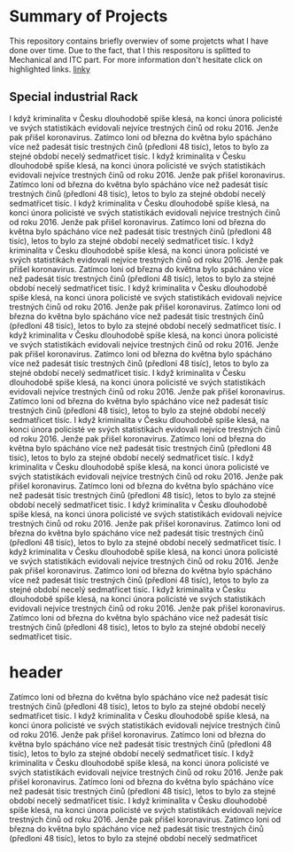 # Summary of Projects
This repository contains briefly overwiev of some projetcts what I have done over time. Due to the fact, that I  this respositoru is splitted to Mechanical and ITC part. For more information don't hesitate click on highlighted links. [linky](#header)



## Special industrial Rack

I když kriminalita v Česku dlouhodobě spíše klesá, na konci února policisté ve svých statistikách evidovali nejvíce trestných činů od roku 2016. Jenže pak přišel koronavirus. Zatímco loni od března do května bylo spácháno více než padesát tisíc trestných činů (předloni 48 tisíc), letos to bylo za stejné období necelý sedmatřicet tisíc. I když kriminalita v Česku dlouhodobě spíše klesá, na konci února policisté ve svých statistikách evidovali nejvíce trestných činů od roku 2016. Jenže pak přišel koronavirus. Zatímco loni od března do května bylo spácháno více než padesát tisíc trestných činů (předloni 48 tisíc), letos to bylo za stejné období necelý sedmatřicet tisíc. I když kriminalita v Česku dlouhodobě spíše klesá, na konci února policisté ve svých statistikách evidovali nejvíce trestných činů od roku 2016. Jenže pak přišel koronavirus. Zatímco loni od března do května bylo spácháno více než padesát tisíc trestných činů (předloni 48 tisíc), letos to bylo za stejné období necelý sedmatřicet tisíc. I když kriminalita v Česku dlouhodobě spíše klesá, na konci února policisté ve svých statistikách evidovali nejvíce trestných činů od roku 2016. Jenže pak přišel koronavirus. Zatímco loni od března do května bylo spácháno více než padesát tisíc trestných činů (předloni 48 tisíc), letos to bylo za stejné období necelý sedmatřicet tisíc. I když kriminalita v Česku dlouhodobě spíše klesá, na konci února policisté ve svých statistikách evidovali nejvíce trestných činů od roku 2016. Jenže pak přišel koronavirus. Zatímco loni od března do května bylo spácháno více než padesát tisíc trestných činů (předloni 48 tisíc), letos to bylo za stejné období necelý sedmatřicet tisíc. I když kriminalita v Česku dlouhodobě spíše klesá, na konci února policisté ve svých statistikách evidovali nejvíce trestných činů od roku 2016. Jenže pak přišel koronavirus. Zatímco loni od března do května bylo spácháno více než padesát tisíc trestných činů (předloni 48 tisíc), letos to bylo za stejné období necelý sedmatřicet tisíc. I když kriminalita v Česku dlouhodobě spíše klesá, na konci února policisté ve svých statistikách evidovali nejvíce trestných činů od roku 2016. Jenže pak přišel koronavirus. Zatímco loni od března do května bylo spácháno více než padesát tisíc trestných činů (předloni 48 tisíc), letos to bylo za stejné období necelý sedmatřicet tisíc. I když kriminalita v Česku dlouhodobě spíše klesá, na konci února policisté ve svých statistikách evidovali nejvíce trestných činů od roku 2016. Jenže pak přišel koronavirus. Zatímco loni od března do května bylo spácháno více než padesát tisíc trestných činů (předloni 48 tisíc), letos to bylo za stejné období necelý sedmatřicet tisíc. I když kriminalita v Česku dlouhodobě spíše klesá, na konci února policisté ve svých statistikách evidovali nejvíce trestných činů od roku 2016. Jenže pak přišel koronavirus. Zatímco loni od března do května bylo spácháno více než padesát tisíc trestných činů (předloni 48 tisíc), letos to bylo za stejné období necelý sedmatřicet tisíc. I když kriminalita v Česku dlouhodobě spíše klesá, na konci února policisté ve svých statistikách evidovali nejvíce trestných činů od roku 2016. Jenže pak přišel koronavirus. Zatímco loni od března do května bylo spácháno více než padesát tisíc trestných činů (předloni 48 tisíc), letos to bylo za stejné období necelý sedmatřicet tisíc. I když kriminalita v Česku dlouhodobě spíše klesá, na konci února policisté ve svých statistikách evidovali nejvíce trestných činů od roku 2016. Jenže pak přišel koronavirus. Zatímco loni od března do května bylo spácháno více než padesát tisíc trestných činů (předloni 48 tisíc), letos to bylo za stejné období necelý sedmatřicet tisíc. I když kriminalita v Česku dlouhodobě spíše klesá, na konci února policisté ve svých statistikách evidovali nejvíce trestných činů od roku 2016. Jenže pak přišel koronavirus. Zatímco loni od března do května bylo spácháno více než padesát tisíc trestných činů (předloni 48 tisíc), letos to bylo za stejné období necelý sedmatřicet tisíc.

# header

Zatímco loni od března do května bylo spácháno více než padesát tisíc trestných činů (předloni 48 tisíc), letos to bylo za stejné období necelý sedmatřicet tisíc. I když kriminalita v Česku dlouhodobě spíše klesá, na konci února policisté ve svých statistikách evidovali nejvíce trestných činů od roku 2016. Jenže pak přišel koronavirus. Zatímco loni od března do května bylo spácháno více než padesát tisíc trestných činů (předloni 48 tisíc), letos to bylo za stejné období necelý sedmatřicet tisíc. I když kriminalita v Česku dlouhodobě spíše klesá, na konci února policisté ve svých statistikách evidovali nejvíce trestných činů od roku 2016. Jenže pak přišel koronavirus. Zatímco loni od března do května bylo spácháno více než padesát tisíc trestných činů (předloni 48 tisíc), letos to bylo za stejné období necelý sedmatřicet tisíc. I když kriminalita v Česku dlouhodobě spíše klesá, na konci února policisté ve svých statistikách evidovali nejvíce trestných činů od roku 2016. Jenže pak přišel koronavirus. Zatímco loni od března do května bylo spácháno více než padesát tisíc trestných činů (předloni 48 tisíc), letos to bylo za stejné období necelý sedmatřicet 
